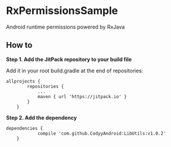 # RxPermissionsSample
Android runtime permissions powered by RxJava


## How to
**Step 1. Add the JitPack repository to your build file**

Add it in your root build.gradle at the end of repositories:
```
allprojects {
		repositories {
			...
			maven { url 'https://jitpack.io' }
		}
	}
```
**Step 2. Add the dependency**
```
dependencies {
	        compile 'com.github.CodyyAndroid:LibUtils:v1.0.2'
	}
```
